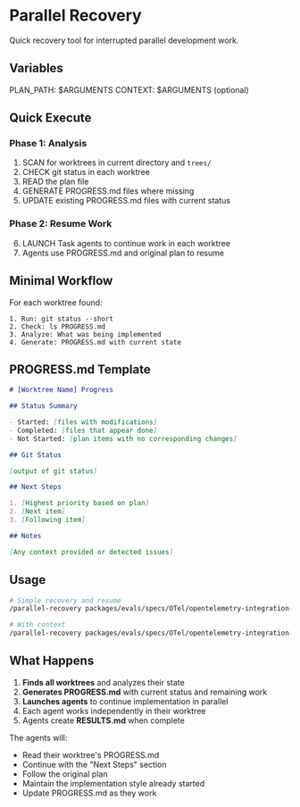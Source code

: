 # Parallel Recovery

Quick recovery tool for interrupted parallel development work.

## Variables

PLAN_PATH: $ARGUMENTS
CONTEXT: $ARGUMENTS (optional)

## Quick Execute

### Phase 1: Analysis

1. SCAN for worktrees in current directory and `trees/`
2. CHECK git status in each worktree
3. READ the plan file
4. GENERATE PROGRESS.md files where missing
5. UPDATE existing PROGRESS.md files with current status

### Phase 2: Resume Work

6. LAUNCH Task agents to continue work in each worktree
7. Agents use PROGRESS.md and original plan to resume

## Minimal Workflow

For each worktree found:

```
1. Run: git status --short
2. Check: ls PROGRESS.md
3. Analyze: What was being implemented
4. Generate: PROGRESS.md with current state
```

## PROGRESS.md Template

```markdown
# [Worktree Name] Progress

## Status Summary

- Started: [files with modifications]
- Completed: [files that appear done]
- Not Started: [plan items with no corresponding changes]

## Git Status

[output of git status]

## Next Steps

1. [Highest priority based on plan]
2. [Next item]
3. [Following item]

## Notes

[Any context provided or detected issues]
```

## Usage

```bash
# Simple recovery and resume
/parallel-recovery packages/evals/specs/OTel/opentelemetry-integration-plan.md

# With context
/parallel-recovery packages/evals/specs/OTel/opentelemetry-integration-plan.md "crashed during IPC implementation"
```

## What Happens

1. **Finds all worktrees** and analyzes their state
2. **Generates PROGRESS.md** with current status and remaining work
3. **Launches agents** to continue implementation in parallel
4. Each agent works independently in their worktree
5. Agents create **RESULTS.md** when complete

The agents will:

- Read their worktree's PROGRESS.md
- Continue with the "Next Steps" section
- Follow the original plan
- Maintain the implementation style already started
- Update PROGRESS.md as they work
